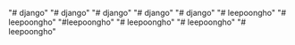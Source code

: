 "# django" 
"# django" 
"# django" 
"# django" 
"# django" 
"# leepoongho" 
"# leepoongho" 
"#leepoongho"
"# leepoongho" 
"# leepoongho" 
"# leepoongho" 
